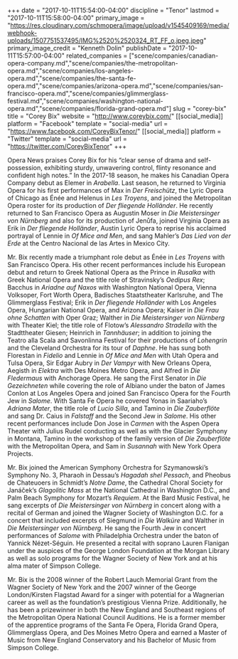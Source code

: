 +++
date = "2017-10-11T15:54:00-04:00"
discipline = "Tenor"
lastmod = "2017-10-11T15:58:00-04:00"
primary_image = "https://res.cloudinary.com/schmopera/image/upload/v1545409169/media/webhook-uploads/1507751537495/IMG%2520%2520324_RT_FF_o.jpeg.jpeg"
primary_image_credit = "Kenneth Dolin"
publishDate = "2017-10-11T15:57:00-04:00"
related_companies = ["scene/companies/canadian-opera-company.md","scene/companies/the-metropolitan-opera.md","scene/companies/los-angeles-opera.md","scene/companies/the-santa-fe-opera.md","scene/companies/arizona-opera.md","scene/companies/san-francisco-opera.md","scene/companies/glimmerglass-festival.md","scene/companies/washington-national-opera.md","scene/companies/florida-grand-opera.md"]
slug = "corey-bix"
title = "Corey Bix"
website = "http://www.coreybix.com/"
[[social_media]]
platform = "Facebook"
template = "social-media"
url = "https://www.facebook.com/CoreyBixTenor/"
[[social_media]]
platform = "Twitter"
template = "social-media"
url = "https://twitter.com/CoreyBixTenor"
+++

Opera News praises Corey Bix for his “clear sense of drama and self-possession, exhibiting sturdy, unwavering control, flinty resonance and confident high notes.” In the 2017-18 season, he makes his Canadian Opera Company debut as Elemer in *Arabella*. Last season, he returned to Virginia Opera for his first performances of Max in *Der Freischütz*, the Lyric Opera of Chicago as Énée and Helenus in *Les Troyens*, and joined the Metropolitan Opera roster for its production of *Der fliegende Holländer*. He recently returned to San Francisco Opera as Augustin Moser in *Die Meistersinger von Nürnberg* and also for its production of Jenůfa, joined Virginia Opera as Erik in *Der fliegende Holländer*, Austin Lyric Opera to reprise his acclaimed portrayal of Lennie in *Of Mice and Men*, and sang Mahler’s *Das Lied von der Erde* at the Centro Nacional de las Artes in Mexico City. 

Mr. Bix recently made a triumphant role debut as Énée in *Les Troyens* with San Francisco Opera. His other recent performances include his European debut and return to Greek National Opera as the Prince in *Rusalka* with Greek National Opera and the title role of Stravinsky’s *Oedipus Rex*; Bacchus in *Ariadne auf Naxos* with Washington National Opera, Vienna Volksoper, Fort Worth Opera, Badisches Staatstheater Karlsruhe, and The Glimmerglass Festival; Erik in *Der fliegende Holländer* with Los Angeles Opera, Hungarian National Opera, and Arizona Opera; Kaiser in *Die Frau ohne Schatten* with Oper Graz; Walther in *Die Meistersinger von Nürnberg* with Theater Kiel; the title role of Flotow’s *Alessandro Stradella* with the Stadttheater Giesen; Heinrich in *Tannhäuser*; in addition to joining the Teatro alla Scala and Savonlinna Festival for their productions of *Lohengrin* and the Cleveland Orchestra for its tour of *Daphne*. He has sung both Florestan in *Fidelio* and Lennie in *Of Mice and Men* with Utah Opera and Tulsa Opera, Sir Edgar Aubry in *Der Vampyr* with New Orleans Opera, Aegisth in *Elektra* with Des Moines Metro Opera, and Alfred in *Die Fledermaus* with Anchorage Opera. He sang the First Senator in *Die Gezeichneten* while covering the role of Albiano under the baton of James Conlon at Los Angeles Opera and joined San Francisco Opera for the Fourth Jew in *Salome*. With Santa Fe Opera he covered Yonas in Saariaho’s *Adriana Mater*, the title role of *Lucio Silla*, and Tamino in *Die Zauberflöte* and sang Dr. Caius in *Falstaff* and the Second Jew in *Salome*. His other recent performances include Don Jose in *Carmen* with the Aspen Opera Theater with Julius Rudel conducting as well as with the Glacier Symphony in Montana, Tamino in the workshop of the family version of *Die Zauberflöte* with the Metropolitan Opera, and Sam in *Susannah* with New York Opera Projects.

Mr. Bix joined the American Symphony Orchestra for Szymanowski’s Symphony No. 3, Pharaoh in Dessau’s *Hagadah shel Pessach*, and Pheobus de Chateuoers in Schmidt’s *Notre Dame*, the Cathedral Choral Society for Janáček’s *Glagolitic Mass* at the National Cathedral in Washington D.C., and Palm Beach Symphony for Mozart’s *Requiem*. At the Bard Music Festival, he sang excerpts of *Die Meistersinger von Nürnberg* in concert along with a recital of German and joined the Wagner Society of Washington D.C. for a concert that included excerpts of Siegmund in *Die Walküre* and Walther in *Die Meistersinger von Nürnberg*. He sang the Fourth Jew in concert performances of *Salome* with Philadelphia Orchestra under the baton of Yannick Nézet-Séguin. He presented a recital with soprano Lauren Flanigan under the auspices of the George London Foundation at the Morgan Library as well as solo programs for the Wagner Society of New York and at his alma mater of Simpson College. 

Mr. Bix is the 2008 winner of the Robert Lauch Memorial Grant from the Wagner Society of New York and the 2007 winner of the George London/Kirsten Flagstad Award for a singer with potential for a Wagnerian career as well as the foundation’s prestigious Vienna Prize. Additionally, he has been a prizewinner in both the New England and Southeast regions of the Metropolitan Opera National Council Auditions. He is a former member of the apprentice programs of the Santa Fe Opera, Florida Grand Opera, Glimmerglass Opera, and Des Moines Metro Opera and earned a Master of Music from New England Conservatory and his Bachelor of Music from Simpson College.
